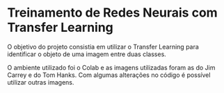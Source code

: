 # Treinamento de Redes Neurais com Transfer Learning

O objetivo do projeto consistia em utilizar o Transfer Learning para identificar o objeto de uma imagem entre duas classes.

O ambiente utilizado foi o Colab e as imagens utilizadas foram as do Jim Carrey e do Tom Hanks. Com algumas alterações no código é possível utilizar outras imagens.
